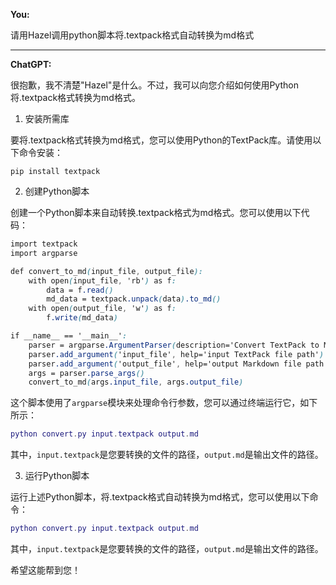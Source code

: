 **You:**

请用Hazel调用python脚本将.textpack格式自动转换为md格式

* * *

**ChatGPT:**

很抱歉，我不清楚"Hazel"是什么。不过，我可以向您介绍如何使用Python将.textpack格式转换为md格式。

1.  安装所需库

要将.textpack格式转换为md格式，您可以使用Python的TextPack库。请使用以下命令安装：

```
pip install textpack
```

2.  创建Python脚本

创建一个Python脚本来自动转换.textpack格式为md格式。您可以使用以下代码：

```scss
import textpack
import argparse

def convert_to_md(input_file, output_file):
    with open(input_file, 'rb') as f:
        data = f.read()
        md_data = textpack.unpack(data).to_md()
    with open(output_file, 'w') as f:
        f.write(md_data)

if __name__ == '__main__':
    parser = argparse.ArgumentParser(description='Convert TextPack to Markdown')
    parser.add_argument('input_file', help='input TextPack file path')
    parser.add_argument('output_file', help='output Markdown file path')
    args = parser.parse_args()
    convert_to_md(args.input_file, args.output_file)
```

这个脚本使用了`argparse`模块来处理命令行参数，您可以通过终端运行它，如下所示：

```lua
python convert.py input.textpack output.md
```

其中，`input.textpack`是您要转换的文件的路径，`output.md`是输出文件的路径。

3.  运行Python脚本

运行上述Python脚本，将.textpack格式自动转换为md格式，您可以使用以下命令：

```lua
python convert.py input.textpack output.md
```

其中，`input.textpack`是您要转换的文件的路径，`output.md`是输出文件的路径。

希望这能帮到您！